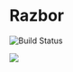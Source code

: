 # Razbor

![Build Status](https://github.com/suhr/razbor/workflows/Rust/badge.svg)

![](https://i.imgur.com/0oGNYGk.jpg)
